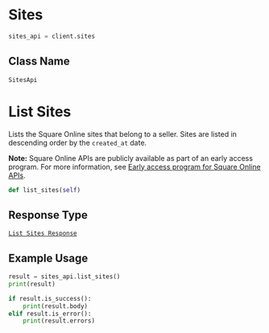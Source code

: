 # Sites

```python
sites_api = client.sites
```

## Class Name

`SitesApi`


# List Sites

Lists the Square Online sites that belong to a seller. Sites are listed in descending order by the `created_at` date.

__Note:__ Square Online APIs are publicly available as part of an early access program. For more information, see [Early access program for Square Online APIs](https://developer.squareup.com/docs/online-api#early-access-program-for-square-online-apis).

```python
def list_sites(self)
```

## Response Type

[`List Sites Response`](../../doc/models/list-sites-response.md)

## Example Usage

```python
result = sites_api.list_sites()
print(result)

if result.is_success():
    print(result.body)
elif result.is_error():
    print(result.errors)
```


